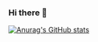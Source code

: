### Hi there 👋

[![Anurag's GitHub stats](https://github-readme-stats.vercel.app/api?username=andersonflima)](https://github.com/anuraghazra/github-readme-stats)
